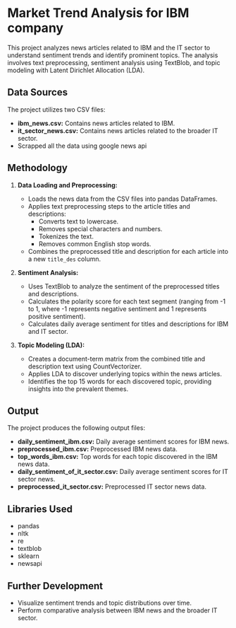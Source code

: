 # Market Trend Analysis for IBM company

This project analyzes news articles related to IBM and the IT sector to understand sentiment trends and identify prominent topics.  The analysis involves text preprocessing, sentiment analysis using TextBlob, and topic modeling with Latent Dirichlet Allocation (LDA).

## Data Sources

The project utilizes two CSV files:

*   **ibm_news.csv:** Contains news articles related to IBM.
*   **it_sector_news.csv:** Contains news articles related to the broader IT sector.
*   Scrapped all the data using google news api

## Methodology

1.  **Data Loading and Preprocessing:**
    *   Loads the news data from the CSV files into pandas DataFrames.
    *   Applies text preprocessing steps to the article titles and descriptions:
        *   Converts text to lowercase.
        *   Removes special characters and numbers.
        *   Tokenizes the text.
        *   Removes common English stop words.
    *   Combines the preprocessed title and description for each article into a new `title_des` column.

2.  **Sentiment Analysis:**
    *   Uses TextBlob to analyze the sentiment of the preprocessed titles and descriptions.
    *   Calculates the polarity score for each text segment (ranging from -1 to 1, where -1 represents negative sentiment and 1 represents positive sentiment).
    *   Calculates daily average sentiment for titles and descriptions for IBM and IT sector.

3.  **Topic Modeling (LDA):**
    *   Creates a document-term matrix from the combined title and description text using CountVectorizer.
    *   Applies LDA to discover underlying topics within the news articles.
    *   Identifies the top 15 words for each discovered topic, providing insights into the prevalent themes.


## Output

The project produces the following output files:

*   **daily_sentiment_ibm.csv:** Daily average sentiment scores for IBM news.
*   **preprocessed_ibm.csv:** Preprocessed IBM news data.
*   **top_words_ibm.csv:** Top words for each topic discovered in the IBM news data.
*   **daily_sentiment_of_it_sector.csv:** Daily average sentiment scores for IT sector news.
*   **preprocessed_it_sector.csv:** Preprocessed IT sector news data.

## Libraries Used

*   pandas
*   nltk
*   re
*   textblob
*   sklearn
*   newsapi


## Further Development
* Visualize sentiment trends and topic distributions over time.
* Perform comparative analysis between IBM news and the broader IT sector.
